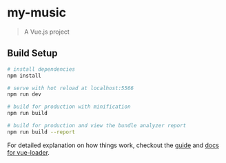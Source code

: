 # my-music

> A Vue.js project

## Build Setup

``` bash
# install dependencies
npm install

# serve with hot reload at localhost:5566
npm run dev

# build for production with minification
npm run build

# build for production and view the bundle analyzer report
npm run build --report
```

For detailed explanation on how things work, checkout the [guide](http://vuejs-templates.github.io/webpack/) and [docs for vue-loader](http://vuejs.github.io/vue-loader).
